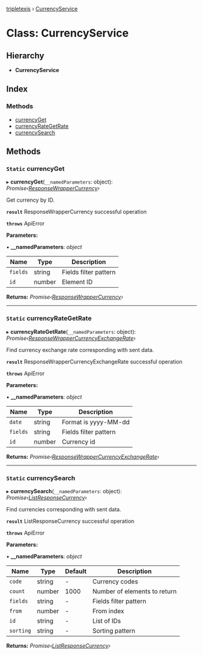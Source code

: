 [tripletexjs](../README.md) › [CurrencyService](currencyservice.md)

# Class: CurrencyService

## Hierarchy

* **CurrencyService**

## Index

### Methods

* [currencyGet](currencyservice.md#static-currencyget)
* [currencyRateGetRate](currencyservice.md#static-currencyrategetrate)
* [currencySearch](currencyservice.md#static-currencysearch)

## Methods

### `Static` currencyGet

▸ **currencyGet**(`__namedParameters`: object): *Promise‹[ResponseWrapperCurrency](../interfaces/responsewrappercurrency.md)›*

Get currency by ID.

**`result`** ResponseWrapperCurrency successful operation

**`throws`** ApiError

**Parameters:**

▪ **__namedParameters**: *object*

Name | Type | Description |
------ | ------ | ------ |
`fields` | string | Fields filter pattern |
`id` | number | Element ID |

**Returns:** *Promise‹[ResponseWrapperCurrency](../interfaces/responsewrappercurrency.md)›*

___

### `Static` currencyRateGetRate

▸ **currencyRateGetRate**(`__namedParameters`: object): *Promise‹[ResponseWrapperCurrencyExchangeRate](../interfaces/responsewrappercurrencyexchangerate.md)›*

Find currency exchange rate corresponding with sent data.

**`result`** ResponseWrapperCurrencyExchangeRate successful operation

**`throws`** ApiError

**Parameters:**

▪ **__namedParameters**: *object*

Name | Type | Description |
------ | ------ | ------ |
`date` | string | Format is yyyy-MM-dd |
`fields` | string | Fields filter pattern |
`id` | number | Currency id |

**Returns:** *Promise‹[ResponseWrapperCurrencyExchangeRate](../interfaces/responsewrappercurrencyexchangerate.md)›*

___

### `Static` currencySearch

▸ **currencySearch**(`__namedParameters`: object): *Promise‹[ListResponseCurrency](../interfaces/listresponsecurrency.md)›*

Find currencies corresponding with sent data.

**`result`** ListResponseCurrency successful operation

**`throws`** ApiError

**Parameters:**

▪ **__namedParameters**: *object*

Name | Type | Default | Description |
------ | ------ | ------ | ------ |
`code` | string | - | Currency codes |
`count` | number | 1000 | Number of elements to return |
`fields` | string | - | Fields filter pattern |
`from` | number | - | From index |
`id` | string | - | List of IDs |
`sorting` | string | - | Sorting pattern |

**Returns:** *Promise‹[ListResponseCurrency](../interfaces/listresponsecurrency.md)›*
